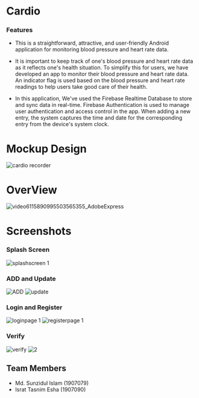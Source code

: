 # Cardio

### Features
- This is a straightforward, attractive, and user-friendly Android application for monitoring blood pressure and heart rate data.

- It is important to keep track of one's blood pressure and heart rate data as it reflects one's health situation. To simplify this for users, we have developed an app to monitor their blood pressure and heart rate data. An indicator flag is used based on the blood pressure and heart rate readings to help users take good care of their health.

- In this application, We've used the Firebase Realtime Database to store and sync data in real-time. Firebase Authentication is used to manage user authentication and access control in the app. When adding a new entry, the system captures the time and date for the corresponding entry from the device's system clock.
# Mockup Design
![cardio recorder](https://github.com/sunzidulislam/Cardiac-Recorder/assets/60359567/b8fa5703-b49f-4773-9d44-d9634dfbc071)


# OverView
![video6115890995503565355_AdobeExpress](https://github.com/sunzidulislam/Cardiac-Recorder/assets/60359567/4e481032-5513-4234-ad3e-6966a1dda6bb)

# Screenshots
### Splash Screen
![splashscreen 1](https://github.com/sunzidulislam/Cardiac-Recorder/assets/60359567/0be43b1f-00d7-499d-89ea-96645940397d)

### ADD and Update
![ADD](https://github.com/sunzidulislam/Cardiac-Recorder/assets/60359567/f05de2a5-b970-4353-8073-4ab0791475c3)     ![update](https://github.com/sunzidulislam/Cardiac-Recorder/assets/60359567/87a14b48-b9d1-43bb-bd17-4294de4a4d55)



### Login and Register 
![loginpage 1](https://github.com/sunzidulislam/Cardiac-Recorder/assets/60359567/7052959f-8e10-4656-b37e-452bb7db4bb9)   ![registerpage 1](https://github.com/sunzidulislam/Cardiac-Recorder/assets/60359567/d8e6d606-4728-4a6f-9185-e8317237e239)

### Verify
![verify](https://github.com/sunzidulislam/Cardiac-Recorder/assets/60359567/99bb8d72-248b-4121-a3cf-5a4d995eccd7)     ![2](https://github.com/sunzidulislam/Cardiac-Recorder/assets/60359567/58ab096b-12e6-4435-b3a4-f101dabe2ee0)








## Team Members
  - Md. Sunzidul Islam (1907079)
  - Israt Tasnim Esha (1907090)







